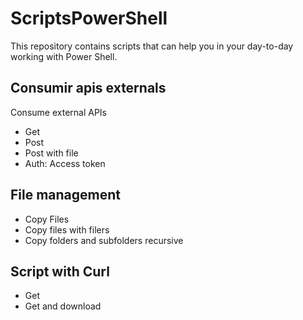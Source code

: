 # ScriptsPowerShell
This repository contains scripts that can help you in your day-to-day working with Power Shell.

## Consumir apis externals
Consume external APIs
* Get
* Post
* Post with file
* Auth: Access token

## File management
* Copy Files
* Copy files with filers
* Copy folders and subfolders recursive

## Script with Curl
* Get
* Get and download
